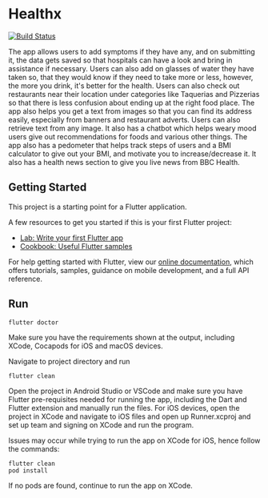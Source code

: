 # Healthx

[![Build Status](https://dev.azure.com/ameypsunu2017/HealthX/_apis/build/status/ameysunu.healthx?branchName=master)](https://dev.azure.com/ameypsunu2017/HealthX/_build/latest?definitionId=13&branchName=master)

The app allows users to add symptoms if they have any, and on submitting it, the data gets saved so that hospitals can have a look and bring in assistance if necessary. Users can also add on glasses of water they have taken so, that they would know if they need to take more or less, however, the more you drink, it's better for the health. Users can also check out restaurants near their location under categories like Taquerias and Pizzerias so that there is less confusion about ending up at the right food place. The app also helps you get a text from images so that you can find its address easily, especially from banners and restaurant adverts. Users can also retrieve text from any image. It also has a chatbot which helps weary mood users give out recommendations for foods and various other things. The app also has a pedometer that helps track steps of users and a BMI calculator to give out your BMI, and motivate you to increase/decrease it. It also has a health news section to give you live news from BBC Health.

## Getting Started

This project is a starting point for a Flutter application.

A few resources to get you started if this is your first Flutter project:

- [Lab: Write your first Flutter app](https://flutter.dev/docs/get-started/codelab)
- [Cookbook: Useful Flutter samples](https://flutter.dev/docs/cookbook)

For help getting started with Flutter, view our
[online documentation](https://flutter.dev/docs), which offers tutorials,
samples, guidance on mobile development, and a full API reference.

## Run

```
flutter doctor
```
Make sure you have the requirements shown at the output, including XCode, Cocapods for iOS and macOS devices.

Navigate to project directory and run
```
flutter clean
```
Open the project in Android Studio or VSCode and make sure you have Flutter pre-requisites needed for running the app, including the Dart and Flutter extension and manually run the files. For iOS devices, open the project in XCode and navigate to iOS files and open up Runner.xcproj and set up team and signing on XCode and run the program.

Issues may occur while trying to run the app on XCode for iOS, hence follow the commands:
```
flutter clean
pod install
```
If no pods are found, continue to run the app on XCode.